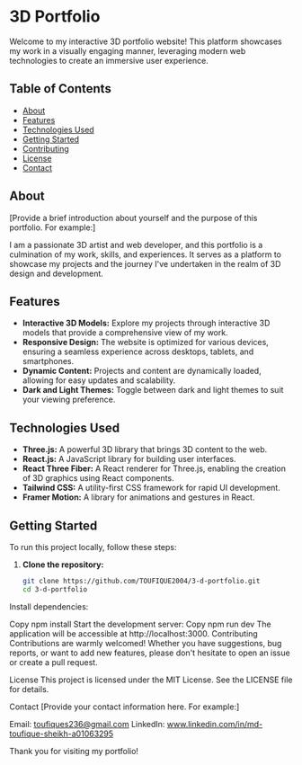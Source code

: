 # 3D Portfolio

Welcome to my interactive 3D portfolio website! This platform showcases my work in a visually engaging manner, leveraging modern web technologies to create an immersive user experience.

## Table of Contents

- [About](#about)
- [Features](#features)
- [Technologies Used](#technologies-used)
- [Getting Started](#getting-started)
- [Contributing](#contributing)
- [License](#license)
- [Contact](#contact)

## About

[Provide a brief introduction about yourself and the purpose of this portfolio. For example:]

I am a passionate 3D artist and web developer, and this portfolio is a culmination of my work, skills, and experiences. It serves as a platform to showcase my projects and the journey I've undertaken in the realm of 3D design and development.

## Features

- **Interactive 3D Models:** Explore my projects through interactive 3D models that provide a comprehensive view of my work.
- **Responsive Design:** The website is optimized for various devices, ensuring a seamless experience across desktops, tablets, and smartphones.
- **Dynamic Content:** Projects and content are dynamically loaded, allowing for easy updates and scalability.
- **Dark and Light Themes:** Toggle between dark and light themes to suit your viewing preference.

## Technologies Used

- **Three.js:** A powerful 3D library that brings 3D content to the web.
- **React.js:** A JavaScript library for building user interfaces.
- **React Three Fiber:** A React renderer for Three.js, enabling the creation of 3D graphics using React components.
- **Tailwind CSS:** A utility-first CSS framework for rapid UI development.
- **Framer Motion:** A library for animations and gestures in React.

## Getting Started

To run this project locally, follow these steps:

1. **Clone the repository:**

   ```bash
   git clone https://github.com/TOUFIQUE2004/3-d-portfolio.git
   cd 3-d-portfolio
Install dependencies:

Copy
npm install
Start the development server: 
Copy
npm run dev
The application will be accessible at http://localhost:3000.
Contributing
Contributions are warmly welcomed! Whether you have suggestions, bug reports, or want to add new features, please don't hesitate to open an issue or create a pull request.

License
This project is licensed under the MIT License. See the LICENSE file for details.

Contact
[Provide your contact information here. For example:]

Email: toufiques236@gmail.com
LinkedIn: www.linkedin.com/in/md-toufique-sheikh-a01063295

Thank you for visiting my portfolio!

